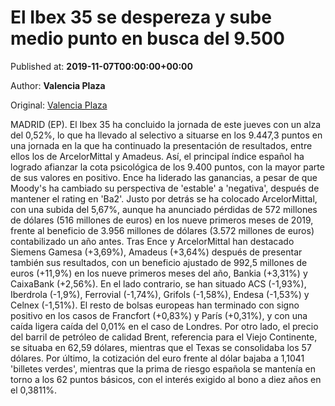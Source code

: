
# El Ibex 35 se despereza y sube medio punto en busca del 9.500

Published at: **2019-11-07T00:00:00+00:00**

Author: **Valencia Plaza**

Original: [Valencia Plaza](https://valenciaplaza.com/el-ibex-35-se-despereza-y-sube-medio-punto-en-busca-del-9500)

MADRID (EP). El Ibex 35 ha concluido la jornada de este jueves con un alza del 0,52%, lo que ha llevado al selectivo a situarse en los 9.447,3 puntos en una jornada en la que ha continuado la presentación de resultados, entre ellos los de ArcelorMittal y Amadeus. Así, el principal índice español ha logrado afianzar la cota psicológica de los 9.400 puntos, con la mayor parte de sus valores en positivo.
Ence ha liderado las ganancias, a pesar de que Moody's ha cambiado su perspectiva de 'estable' a 'negativa', después de mantener el rating en 'Ba2'. Justo por detrás se ha colocado ArcelorMittal, con una subida del 5,67%, aunque ha anunciado pérdidas de 572 millones de dólares (516 millones de euros) en los nueve primeros meses de 2019, frente al beneficio de 3.956 millones de dólares (3.572 millones de euros) contabilizado un año antes.
Tras Ence y ArcelorMittal han destacado Siemens Gamesa (+3,69%), Amadeus (+3,64%) después de presentar también sus resultados, con un beneficio ajustado de 992,5 millones de euros (+11,9%) en los nueve primeros meses del año, Bankia (+3,31%) y CaixaBank (+2,56%). En el lado contrario, se han situado ACS (-1,93%), Iberdrola (-1,9%), Ferrovial (-1,74%), Grifols (-1,58%), Endesa (-1,53%) y Celnex (-1,51%).
El resto de bolsas europeas han terminado con signo positivo en los casos de Francfort (+0,83%) y París (+0,31%), y con una caída ligera caída del 0,01% en el caso de Londres.
Por otro lado, el precio del barril de petróleo de calidad Brent, referencia para el Viejo Continente, se situaba en 62,59 dólares, mientras que el Texas se consolidaba los 57 dólares.
Por último, la cotización del euro frente al dólar bajaba a 1,1041 'billetes verdes', mientras que la prima de riesgo española se mantenía en torno a los 62 puntos básicos, con el interés exigido al bono a diez años en el 0,3811%.
